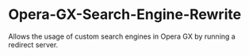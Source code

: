 # Opera-GX-Search-Engine-Rewrite
Allows the usage of custom search engines in Opera GX by running a redirect server.
